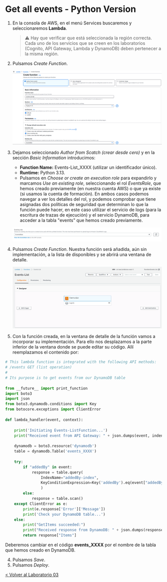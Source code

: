 # Get all events - Python Version

1. En la consola de AWS, en el menú Services buscaremos y seleccionaremos **Lambda**.

   > :warning: Hay que verificar que está seleccionada la región correcta. Cada uno de los servicios que se creen en los laboratorios (Cognito, API Gateway, Lambda y DynamoDB) deben pertenecer a la misma región.
   >
2. Pulsamos *Create Function*.

   <p align="center">
       <img src="resources/Picture5.png">
   </p>
3. Dejamos seleccionado *Author from Scatch (crear desde cero)* y en la sección *Basic Information* introducimos:

   * **Function Name:** Events-List_XXXX (utilizar un identificador único).
   * **Runtime:** Python 3.13.
   * Pulsamos en *Choose or create an execution role* para expandirlo y marcamos *Use an existing role*, seleccionando el rol  *EventsRole*, que hemos creado previamente (en nuestra cuenta AWS) o que ya existe (si usamos la cuenta de formación). En ambos casos podemos navegar a ver los detalles del rol, y podemos comprobar que tiene asignadas dos políticas de seguridad que determinan lo que la función puede hacer, en este caso utilizar el servicio de logs (para la escritura de trazas de ejecución) y el servicio DynamoDB, para acceder a la tabla "events" que hemos creado previamente.

   <p align="center">
        <img src="resources/Picture1.png">
    </p>
4. Pulsamos *Create Function*. Nuestra función será añadida, aún sin implementación, a la lista de disponibles y se abrirá una ventana de detalle.

   <p align="center">
        <img src="resources/Picture2.png">
    </p>
5. Con la función creada, en la ventana de detalle de la función vamos a incorporar su implementación. Para ello nos desplazamos a la parte inferior de la ventana donde se puede editar su código. Allí reemplazamos el contenido por:

```python
# This lambda function is integrated with the following API methods:
# /events GET (list operation)
#
# Its purpose is to get events from our DynamoDB table

from __future__ import print_function
import boto3
import json
from boto3.dynamodb.conditions import Key
from botocore.exceptions import ClientError

def lambda_handler(event, context):

    print('Initiating Events-ListFunction...')
    print("Received event from API Gateway: " + json.dumps(event, indent=2))

    dynamodb = boto3.resource('dynamodb')
    table = dynamodb.Table('events_XXXX')

    try:
        if "addedBy" in event:
            response = table.query(
                IndexName="addedBy-index",
                KeyConditionExpression=Key('addedBy').eq(event["addedBy"])
                )
        else:
            response = table.scan()
    except ClientError as e:
        print(e.response['Error']['Message'])
        print('Check your DynamoDB table...')
    else:
        print("GetItems succeeded:")
        print("Received response from DynamoDB: " + json.dumps(response, indent=2))
        return response["Items"]

```

Deberemos cambiar en el código **events_XXXX** por el nombre de la tabla que hemos creado en DynamoDB.

4. Pulsamos *Save*.
5. Pulsamos *Deploy*.

[< Volver al Laboratorio 03 ](../../lab-03)
